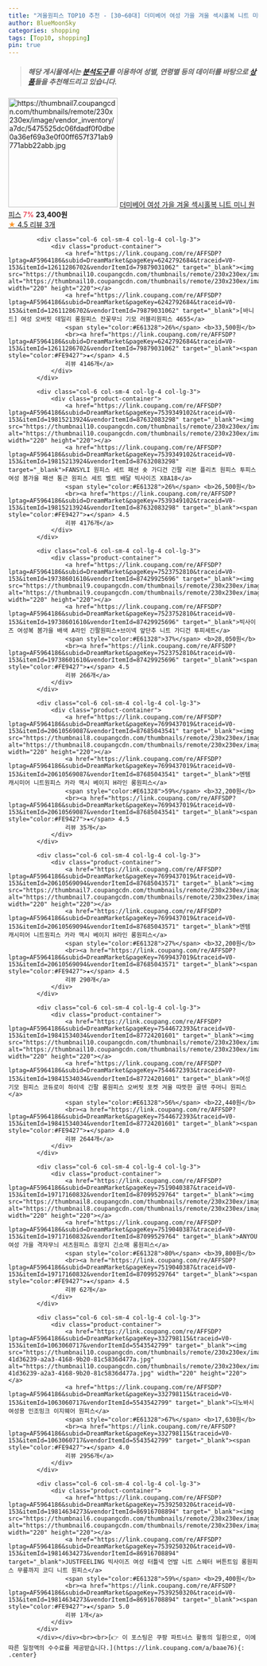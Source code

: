 ```yaml
---
title: "겨울원피스 TOP10 추천 - [30~60대] 더미베어 여성 가을 겨울 섹시홀복 니트 미니 원피스"
author: BlueMoonSky
categories: shopping
tags: [Top10, shopping]
pin: true
---
```


> ##### 해당 게시물에서는 [**분석도구**](https://itemscout.io/)를 이용하여 **성별**, **연령별** 등의 데이터를 바탕으로 [**상품**](https://link.coupang.com/a/baae76)들을 추천해드리고 있습니다.
<div class="container"><div class="row">
            <div class="col-6 col-sm-4 col-lg-4 col-lg-3">
                <div class="product-container">
                    <a href="https://link.coupang.com/re/AFFSDP?lptag=AF5964186&subid=DreamMarket&pageKey=7647878769&traceid=V0-153&itemId=20341009742&vendorItemId=87425819194" target="_blank"><img src="https://thumbnail7.coupangcdn.com/thumbnails/remote/230x230ex/image/vendor_inventory/a7dc/5475525dc06fdadf0f0dbe0a36ef69a3e0f00ff657f371ab9771abb22abb.jpg" alt="https://thumbnail7.coupangcdn.com/thumbnails/remote/230x230ex/image/vendor_inventory/a7dc/5475525dc06fdadf0f0dbe0a36ef69a3e0f00ff657f371ab9771abb22abb.jpg" width="220" height="220"></a>
                    <a href="https://link.coupang.com/re/AFFSDP?lptag=AF5964186&subid=DreamMarket&pageKey=7647878769&traceid=V0-153&itemId=20341009742&vendorItemId=87425819194" target="_blank">더미베어 여성 가을 겨울 섹시홀복 니트 미니 원피스</a>
                    <span style="color:#E61328">7%</span> <b>23,400원</b>
                    <br><a href="https://link.coupang.com/re/AFFSDP?lptag=AF5964186&subid=DreamMarket&pageKey=7647878769&traceid=V0-153&itemId=20341009742&vendorItemId=87425819194" target="_blank"><span style="color:#FE9427">★</span> 4.5
                    리뷰 3개</a>
                </div>
            </div>
            
            <div class="col-6 col-sm-4 col-lg-4 col-lg-3">
                <div class="product-container">
                    <a href="https://link.coupang.com/re/AFFSDP?lptag=AF5964186&subid=DreamMarket&pageKey=6242792684&traceid=V0-153&itemId=12611286702&vendorItemId=79879031062" target="_blank"><img src="https://thumbnail10.coupangcdn.com/thumbnails/remote/230x230ex/image/vendor_inventory/f9e1/4db6b4b631be93ca7fa419e07740f43b442c17fb30efc4e3ede3b35b41e9.jpg" alt="https://thumbnail10.coupangcdn.com/thumbnails/remote/230x230ex/image/vendor_inventory/f9e1/4db6b4b631be93ca7fa419e07740f43b442c17fb30efc4e3ede3b35b41e9.jpg" width="220" height="220"></a>
                    <a href="https://link.coupang.com/re/AFFSDP?lptag=AF5964186&subid=DreamMarket&pageKey=6242792684&traceid=V0-153&itemId=12611286702&vendorItemId=79879031062" target="_blank">[바니드] 여성 오버핏 데일리 롱원피스 잔꽃무늬 기모 러블리원피스 4655</a>
                    <span style="color:#E61328">26%</span> <b>33,500원</b>
                    <br><a href="https://link.coupang.com/re/AFFSDP?lptag=AF5964186&subid=DreamMarket&pageKey=6242792684&traceid=V0-153&itemId=12611286702&vendorItemId=79879031062" target="_blank"><span style="color:#FE9427">★</span> 4.5
                    리뷰 4146개</a>
                </div>
            </div>
            
            <div class="col-6 col-sm-4 col-lg-4 col-lg-3">
                <div class="product-container">
                    <a href="https://link.coupang.com/re/AFFSDP?lptag=AF5964186&subid=DreamMarket&pageKey=7539349102&traceid=V0-153&itemId=19815213924&vendorItemId=87632083298" target="_blank"><img src="https://thumbnail10.coupangcdn.com/thumbnails/remote/230x230ex/image/vendor_inventory/4ffe/3f2caaaeccf45d0b841eed458947e6185fe1763f7e003ca52669e3f1dd84.jpg" alt="https://thumbnail10.coupangcdn.com/thumbnails/remote/230x230ex/image/vendor_inventory/4ffe/3f2caaaeccf45d0b841eed458947e6185fe1763f7e003ca52669e3f1dd84.jpg" width="220" height="220"></a>
                    <a href="https://link.coupang.com/re/AFFSDP?lptag=AF5964186&subid=DreamMarket&pageKey=7539349102&traceid=V0-153&itemId=19815213924&vendorItemId=87632083298" target="_blank">FANSYLI 원피스 세트 패션 숏 가디건 긴팔 리본 플리츠 원피스 투피스 여성 봄가을 패션 통근 원피스 세트 벨트 배달 빅사이즈 X8A18</a>
                    <span style="color:#E61328">26%</span> <b>26,500원</b>
                    <br><a href="https://link.coupang.com/re/AFFSDP?lptag=AF5964186&subid=DreamMarket&pageKey=7539349102&traceid=V0-153&itemId=19815213924&vendorItemId=87632083298" target="_blank"><span style="color:#FE9427">★</span> 4.5
                    리뷰 4176개</a>
                </div>
            </div>
            
            <div class="col-6 col-sm-4 col-lg-4 col-lg-3">
                <div class="product-container">
                    <a href="https://link.coupang.com/re/AFFSDP?lptag=AF5964186&subid=DreamMarket&pageKey=7523752810&traceid=V0-153&itemId=19738601610&vendorItemId=87429925696" target="_blank"><img src="https://thumbnail9.coupangcdn.com/thumbnails/remote/230x230ex/image/vendor_inventory/9fda/b25e28f766e3576b4b92879419e141e44673b86d0fc24b4a567309a6b4a8.jpg" alt="https://thumbnail9.coupangcdn.com/thumbnails/remote/230x230ex/image/vendor_inventory/9fda/b25e28f766e3576b4b92879419e141e44673b86d0fc24b4a567309a6b4a8.jpg" width="220" height="220"></a>
                    <a href="https://link.coupang.com/re/AFFSDP?lptag=AF5964186&subid=DreamMarket&pageKey=7523752810&traceid=V0-153&itemId=19738601610&vendorItemId=87429925696" target="_blank">빅사이즈 여성복 봄가을 배색 A라인 긴팔원피스+브이넥 앞단추 니트 가디건 투피세트</a>
                    <span style="color:#E61328">37%</span> <b>28,050원</b>
                    <br><a href="https://link.coupang.com/re/AFFSDP?lptag=AF5964186&subid=DreamMarket&pageKey=7523752810&traceid=V0-153&itemId=19738601610&vendorItemId=87429925696" target="_blank"><span style="color:#FE9427">★</span> 4.5
                    리뷰 266개</a>
                </div>
            </div>
            
            <div class="col-6 col-sm-4 col-lg-4 col-lg-3">
                <div class="product-container">
                    <a href="https://link.coupang.com/re/AFFSDP?lptag=AF5964186&subid=DreamMarket&pageKey=7699437019&traceid=V0-153&itemId=20610569087&vendorItemId=87685043541" target="_blank"><img src="https://thumbnail8.coupangcdn.com/thumbnails/remote/230x230ex/image/vendor_inventory/2de2/ca7c28a5a39cfbaf30f9bb20945f834a2d5a77be39cce22cdf86f088ee7c.jpg" alt="https://thumbnail8.coupangcdn.com/thumbnails/remote/230x230ex/image/vendor_inventory/2de2/ca7c28a5a39cfbaf30f9bb20945f834a2d5a77be39cce22cdf86f088ee7c.jpg" width="220" height="220"></a>
                    <a href="https://link.coupang.com/re/AFFSDP?lptag=AF5964186&subid=DreamMarket&pageKey=7699437019&traceid=V0-153&itemId=20610569087&vendorItemId=87685043541" target="_blank">엔템 캐시미어 니트원피스 카라 맥시 베이지 H라인 롱원피스</a>
                    <span style="color:#E61328">59%</span> <b>32,200원</b>
                    <br><a href="https://link.coupang.com/re/AFFSDP?lptag=AF5964186&subid=DreamMarket&pageKey=7699437019&traceid=V0-153&itemId=20610569087&vendorItemId=87685043541" target="_blank"><span style="color:#FE9427">★</span> 4.5
                    리뷰 35개</a>
                </div>
            </div>
            
            <div class="col-6 col-sm-4 col-lg-4 col-lg-3">
                <div class="product-container">
                    <a href="https://link.coupang.com/re/AFFSDP?lptag=AF5964186&subid=DreamMarket&pageKey=7699437019&traceid=V0-153&itemId=20610569094&vendorItemId=87685043571" target="_blank"><img src="https://thumbnail7.coupangcdn.com/thumbnails/remote/230x230ex/image/vendor_inventory/eff8/40b536d465f1bfacb74b9281758df3fe7a610ca977b7c7058614c0f9b227.jpg" alt="https://thumbnail7.coupangcdn.com/thumbnails/remote/230x230ex/image/vendor_inventory/eff8/40b536d465f1bfacb74b9281758df3fe7a610ca977b7c7058614c0f9b227.jpg" width="220" height="220"></a>
                    <a href="https://link.coupang.com/re/AFFSDP?lptag=AF5964186&subid=DreamMarket&pageKey=7699437019&traceid=V0-153&itemId=20610569094&vendorItemId=87685043571" target="_blank">엔템 캐시미어 니트원피스 카라 맥시 베이지 H라인 롱원피스</a>
                    <span style="color:#E61328">27%</span> <b>32,200원</b>
                    <br><a href="https://link.coupang.com/re/AFFSDP?lptag=AF5964186&subid=DreamMarket&pageKey=7699437019&traceid=V0-153&itemId=20610569094&vendorItemId=87685043571" target="_blank"><span style="color:#FE9427">★</span> 4.5
                    리뷰 290개</a>
                </div>
            </div>
            
            <div class="col-6 col-sm-4 col-lg-4 col-lg-3">
                <div class="product-container">
                    <a href="https://link.coupang.com/re/AFFSDP?lptag=AF5964186&subid=DreamMarket&pageKey=7544672393&traceid=V0-153&itemId=19841534034&vendorItemId=87724201601" target="_blank"><img src="https://thumbnail10.coupangcdn.com/thumbnails/remote/230x230ex/image/vendor_inventory/76a8/8dabb533b8c36d22062ea7b62068ca0a11149bc7c3b16acb020606c39d5b.png" alt="https://thumbnail10.coupangcdn.com/thumbnails/remote/230x230ex/image/vendor_inventory/76a8/8dabb533b8c36d22062ea7b62068ca0a11149bc7c3b16acb020606c39d5b.png" width="220" height="220"></a>
                    <a href="https://link.coupang.com/re/AFFSDP?lptag=AF5964186&subid=DreamMarket&pageKey=7544672393&traceid=V0-153&itemId=19841534034&vendorItemId=87724201601" target="_blank">여성 기모 원피스 코듀로이 하이넥 긴팔 롱원피스 오버핏 포켓 겨울 따뜻한 골덴 주머니 원피스</a>
                    <span style="color:#E61328">56%</span> <b>22,440원</b>
                    <br><a href="https://link.coupang.com/re/AFFSDP?lptag=AF5964186&subid=DreamMarket&pageKey=7544672393&traceid=V0-153&itemId=19841534034&vendorItemId=87724201601" target="_blank"><span style="color:#FE9427">★</span> 4.0
                    리뷰 2644개</a>
                </div>
            </div>
            
            <div class="col-6 col-sm-4 col-lg-4 col-lg-3">
                <div class="product-container">
                    <a href="https://link.coupang.com/re/AFFSDP?lptag=AF5964186&subid=DreamMarket&pageKey=7519040387&traceid=V0-153&itemId=19717160832&vendorItemId=87099529764" target="_blank"><img src="https://thumbnail8.coupangcdn.com/thumbnails/remote/230x230ex/image/vendor_inventory/4ae6/e3bd7c61676668556b85cddc40cf40132390e221b2b29ed7c47608180adc.jpg" alt="https://thumbnail8.coupangcdn.com/thumbnails/remote/230x230ex/image/vendor_inventory/4ae6/e3bd7c61676668556b85cddc40cf40132390e221b2b29ed7c47608180adc.jpg" width="220" height="220"></a>
                    <a href="https://link.coupang.com/re/AFFSDP?lptag=AF5964186&subid=DreamMarket&pageKey=7519040387&traceid=V0-153&itemId=19717160832&vendorItemId=87099529764" target="_blank">ANYOU 여성 가을 격자무늬 셔츠원피스 휴양지 긴소매 롱원피스</a>
                    <span style="color:#E61328">80%</span> <b>39,800원</b>
                    <br><a href="https://link.coupang.com/re/AFFSDP?lptag=AF5964186&subid=DreamMarket&pageKey=7519040387&traceid=V0-153&itemId=19717160832&vendorItemId=87099529764" target="_blank"><span style="color:#FE9427">★</span> 4.5
                    리뷰 62개</a>
                </div>
            </div>
            
            <div class="col-6 col-sm-4 col-lg-4 col-lg-3">
                <div class="product-container">
                    <a href="https://link.coupang.com/re/AFFSDP?lptag=AF5964186&subid=DreamMarket&pageKey=332798115&traceid=V0-153&itemId=1063060717&vendorItemId=5543542799" target="_blank"><img src="https://thumbnail10.coupangcdn.com/thumbnails/remote/230x230ex/image/retail/images/613171113254216-41d36239-a2a3-4168-9b20-81c5836d477a.jpg" alt="https://thumbnail10.coupangcdn.com/thumbnails/remote/230x230ex/image/retail/images/613171113254216-41d36239-a2a3-4168-9b20-81c5836d477a.jpg" width="220" height="220"></a>
                    <a href="https://link.coupang.com/re/AFFSDP?lptag=AF5964186&subid=DreamMarket&pageKey=332798115&traceid=V0-153&itemId=1063060717&vendorItemId=5543542799" target="_blank">디노바시 여성용 인조밍크 이지웨어 원피스</a>
                    <span style="color:#E61328">67%</span> <b>17,630원</b>
                    <br><a href="https://link.coupang.com/re/AFFSDP?lptag=AF5964186&subid=DreamMarket&pageKey=332798115&traceid=V0-153&itemId=1063060717&vendorItemId=5543542799" target="_blank"><span style="color:#FE9427">★</span> 4.0
                    리뷰 2956개</a>
                </div>
            </div>
            
            <div class="col-6 col-sm-4 col-lg-4 col-lg-3">
                <div class="product-container">
                    <a href="https://link.coupang.com/re/AFFSDP?lptag=AF5964186&subid=DreamMarket&pageKey=7539250320&traceid=V0-153&itemId=19814634273&vendorItemId=86916708894" target="_blank"><img src="https://thumbnail6.coupangcdn.com/thumbnails/remote/230x230ex/image/vendor_inventory/46d8/71f6ef05f5c8080f5fbed8e096b2e0acc6a24ee35c84d0c6985f440113b3.jpg" alt="https://thumbnail6.coupangcdn.com/thumbnails/remote/230x230ex/image/vendor_inventory/46d8/71f6ef05f5c8080f5fbed8e096b2e0acc6a24ee35c84d0c6985f440113b3.jpg" width="220" height="220"></a>
                    <a href="https://link.coupang.com/re/AFFSDP?lptag=AF5964186&subid=DreamMarket&pageKey=7539250320&traceid=V0-153&itemId=19814634273&vendorItemId=86916708894" target="_blank">JUSTFEELING 빅사이즈 여성 터틀넥 언발 니트 스웨터 버튼트임 롱원피스 무릎까지 코디 니트 원피스</a>
                    <span style="color:#E61328">59%</span> <b>29,400원</b>
                    <br><a href="https://link.coupang.com/re/AFFSDP?lptag=AF5964186&subid=DreamMarket&pageKey=7539250320&traceid=V0-153&itemId=19814634273&vendorItemId=86916708894" target="_blank"><span style="color:#FE9427">★</span> 5.0
                    리뷰 1개</a>
                </div>
            </div>
            </div></div><br><br>[👉 이 포스팅은 쿠팡 파트너스 활동의 일환으로, 이에 따른 일정액의 수수료를 제공받습니다.](https://link.coupang.com/a/baae76){: .center}